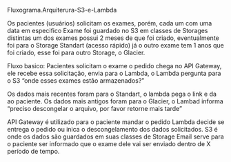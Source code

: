 Fluxograma.Arquiterura-S3-e-Lambda

Os pacientes (usuários) solicitam os exames, porém, cada um com uma data em especifico
Exame foi guardado no S3 em classes de Storages distintas
um dos exames possui 2 meses de que foi criado, eventualmente foi para o Storage Standart (acesso rápido) já o outro exame tem 1 anos que foi criado, esse foi para outro Storage, o Glacier.

Fluxo basico:
Pacientes solicitam o exame
o pedido chega no API Gateway, ele recebe essa solicitação, envia para o Lambda, o Lambda pergunta para o S3 “onde esses exames estão armazenados?”

Os dados mais recentes foram para o Standart, o lambda pega o link e da ao paciente. 
Os dados mais antigos foram para o Glacier, o Lambad informa “preciso descongelar o arquivo, por favor retorne mais tarde”

API Gateway é utilizado para o paciente mandar o pedido
Lambda decide se entrega o pedido ou inica o descongelamento dos dados solicitados.
S3 é onde os dados são guardados em suas classes de Storage
Email serve para o paciente ser informado que o exame dele vai ser enviado dentro de X período de tempo.
